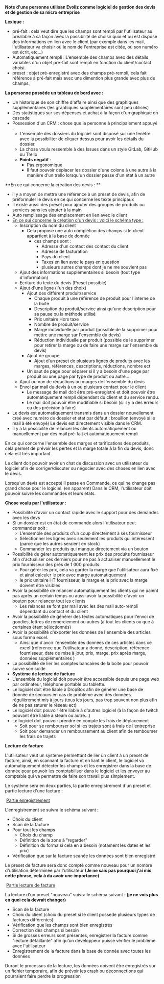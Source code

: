 **Note d'une personne utilisan Evoliz comme logiciel de gestion des devis et de gestion de sa micro entreprise**

**Lexique :**

- pré-fait : cela veut dire que les champs sont rempli par l'utilisateur au préalable à sa façon avec la possibilité de choisir quoi et ou est disposé des informations en lien avec le client (par exemple dans les mail, l'utilisateur va choisir où le nom de l'entreprise est citée, où son numéro est écrit, etc...)
- Automatiquement rempli : L'ensemble des champs avec des détails variables d'un objet pré-fait sont rempli en fonction du client/contact choisi.
- preset : objet pré-enregistré avec des champs pré-rempli, cela fait référence à pré-fait mais avec une dimention plus grande avec plus de champs.



**La personne possède un tableau de bord avec :**

- Un historique de son chiffre d'affaire ainsi que des graphiques supplémentaires (les graphiques supplémentaires sont peu utilisés)
- Des statistiques sur ses dépenses et achat à la façon d'un graphique en cascade
- Possession d'un CRM : chose que la personne à principalement appuyé :
  - L'ensemble des dossiers du logiciel sont disposé sur une fenêtre avec la possibiliter de cliquer dessus pour avoir les détails du dossier.
  - La chose voulu ressemble à des Issues dans un style GitLab, GitHub ou Trello
  - **Points négatif** :
    - Pas ergonomique 
    - Il faut pouvoir déplacer les dossier d'une colone à une autre à la manière d'un trello lorsqu'un dossier passe d'un état à un autre



**En ce qui concerne la création des devis : **

- il y a moyen de mettre une référence à un preset de devis, afin de préformuler le devis en ce qui concerne les texte principaux
- Il existe aussi des preset pour ajouter des groupes de produits ou services sans les ajouter à la main
- Auto remplissage des emplacement en lien avec le client
- <u>En ce qui concerne la création d'un devis : voici le schéma type :</u>
  - Inscription du nom du client
    - Cela propose une auto complétion des champs si le client appartient à la base de donnée
      - ces champs sont : 
        - Adresse d'un contact des contact du client
        - Adresse de facturation
        - Pays du client
        - Taxes en lien avec le pays en question
        - plusieurs autres champs dont je ne me souvient pas
  - Ajout des informations supplémentaires si besoin (tout type d'information)
  - Ecriture du texte du devis (Preset possible)
  - Ajout d'une ligne (l'un des choix)
    - Ajout des différent produit/service
      - Chaque produit à une référence de produit pour l'interne de la boite
      - Description du produit/service ainsi qu'une description pour sa pause ou la méthode utilisé
      - Prix unitaire Hors taxe
      - Nombre de produit/service
      - Marge individuelle par produit (possible de la supprimer pour mettre une marge sur l'ensemble du devis)
      - Réduction individuelle par produit (possible de le supprimer pour retirer la marge ou de faire une marge sur l'ensemble du devis)
    - Ajout de groupe 
      - Ajout d'un preset de plusieurs lignes de produits avec les marges, références, descriptions, réductions, nombre ect
    - Un saut de page pour séparer si il y a besoin d'une page par produit ou une page par type de produit ou autre....
  - Ajout ou non de réductions ou marges de l'ensemble du devis
  - Envoi par mail du devis à un ou plusieurs contact pour le client
    - Le message de mail doit être pré-enregistré et doit pouvoir être automatiquement rempli dépendant du client et du service rendu.
    - Le mail doit pouvoir être modifiable si besoin (si il y a des erreurs ou des précision à faire)
- Le devis est automatiquement transmis dans un dossier nouvellement créé avec numéro de dossier et état par défaut : brouillon (envoyé si le mail à été envoyé)
  Le devis est directement visible dans le CRM.
- Il y a la possibilité de relancer les clients automatiquement ou manuellement par des mail pré-fait et automatiquement rempli 

En ce qui concerne l'ensemble des marges et tarifications des produits, cela permet de prévoir les pertes et la marge totale à la fin du devis, donc cela est très important.

Le client doit pouvoir avoir un chat de discussion avec un utilisateur du logiciel afin de corriger/discuter ou négocier avec des choses en lien avec le devis.

Lorsqu'un devis est accepté il passe en Commande, ce qui ne change pas grand chose pour le logiciel. (en apparent)
Dans le CRM, l'utilisateur doit pouvoir suivre les commandes et leurs états.

**Chose voulu par l'utilisateur :**

- Possibilité d'avoir un contact rapide avec le support pour des demandes avec les devs
- Si un dossier est en état de commande alors l'utilisateur peut commander soit :
  - L'ensemble des produits d'un coup directement à ses fournisseur
  - Sélectionner les lignes avec seulement les produits qui intéressent (parce que les autres seraient en stock)
  - Commander les produits qui manque directement via un bouton
- Possibilité de gérer automatiquement les prix des produits fournisseur afin d'actualiser ces derniers pour ne pas à actualiser manuellement le prix fournisseur des près de 1 000 produits
  - Pour gérer les prix, cela va garder la marge que l'utilisateur aura fixé et ainsi calculer le prix avec marge automatiquement
  - le prix unitaire HT fournisseur, la marge et le prix avec la marge doivent être visibles
- Avoir la possibilité de relancer automatiquement les clients qui ne paient pas après un certain temps ou aussi avoir la possibilité d'avoir un bouton pour relancer tout les clients 
  - Les relances se font par mail avec les des mail auto-rempli dépendant du contact et du client
- Avoir la possibilité de générer des textes automatiques pour l'envoi de goodies, lettres de remerciement ou autres (à tout les clients ou que à certaines étant sélectionnés)
- Avoir la possibilité d'exporter les données de l'ensemble des articles sous forma excel.
  - Ainsi que d'avoir l'ensemble des données de ces articles dans ce excel (référence que l'utilisateur à donné, description, référence fournisseur, date de mise à jour, prix, marge, prix après marge, données supplémentaires )
- La possibilité de lier les comptes bancaires de la boite pour pouvoir suivre son solde
- **Système de lecture de facture**
- L'ensemble du logiciel doit pouvoir être accessible depuis une page web par ordinateur, téléphone portable ou tablette.
- Le logiciel doit être liable à DropBox afin de générer une base de donnée de secours en cas de problème avec des données régulièrement mis à jours (tous les jours, pas trop souvent non plus afin de ne pas saturer le réseau ect)
- Le logiciel doit pouvoir être liable à d'autres logiciel (à la façon de twitch pouvant être liable à steam ou autre...)
- Le logiciel doit pouvoir prendre en compte les frais de déplacement 
  - Soit pour se rembourser soi si les trajets sont à frais de l'entreprise
  - Soit pour demander un remboursement au client afin de rembourser les frais de trajets



**Lecture de facture**

L'utilisateur veut un système permettant de lier un client à un preset de facture, ainsi, en scannant la facture et en liant le client, le logiciel va automatiquement détecter les champs et les enregistrer dans la base de donnée pour pouvoir les comptabiliser dans le logiciel et les envoyer au comptable qui va permettre de faire son travail plus simplement.

Le système sera en deux parties, la partie enregistrement d'un preset et partie lecture d'une facture :

​	<u>Partie enregistrement</u>

L'enregistrement se suivra le schéma suivant :

- Choix du client
- Scan de la facture
- Pour tout les champs
  - Choix du champ
  - Définition de la zone à "regarder"
  - Définition du forma si cela en à besoin (notament les dates et les prix)
- Vérification que sur la facture scanée les données sont bien enregistré

Le preset de facture sera donc compté comme nouveau pour un nombre d'utilisation déterminée par l'utilisateur **(Je ne sais pas pourquoi j'ai mis cette phrase, cela à du avoir une importance)**

​	<u>Partie lecture de facture</u>

La lecture d'un preset "nouveau" suivra le schéma suivant : **(je ne vois plus en quoi cela devrait changer)**

- Scan de la facture
- Choix du client (choix du preset si le client possède plusieurs types de factures différentes)
- Vérification que les champs sont bien enregistrés
- Correction des champs si besoin
- Si de grosses erreurs sont présentes, enregistrer la facture comme "lecture défaillante" afin qu'un développeur puisse vérifier le problème avec l'utilisateur
- Enregistrement de la facture dans la base de donnée avec toutes les données

Durant le processus de la lecture, les données doivent être enregistrés sur un fichier temporaire, afin de prévoir les crash ou déconnections qui pourraient faire perdre la progression

